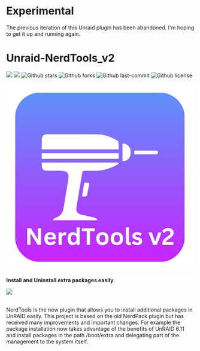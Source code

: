 # Experimental

The previous iteration of this Unraid plugin has been abandoned. I'm hoping to get it up and running again.

# Unraid-NerdTools_v2
[![](https://badgen.net/badge/icon/github?icon=github&label)](https://github.com/UnRAIDES)
[![](https://badgen.net/badge/icon/docker?icon=docker&label)](https://hub.docker.com/r/unraides)
![Github stars](https://badgen.net/github/stars/UnRAIDES/unRAID-NerdTools?icon=github&label=stars)
![Github forks](https://badgen.net/github/forks/UnRAIDES/unRAID-NerdTools?icon=github&label=forks)
![Github last-commit](https://img.shields.io/github/last-commit/UnRAIDES/unRAID-NerdTools)
![Github license](https://badgen.net/github/license/UnRAIDES/unRAID-NerdTools)

![](images/logo.png)

**Install and Uninstall extra packages easily.**


![](images/image01.png)


##

NerdTools is the new plugin that allows you to install additional packages in UnRAID easily.
This project is based on the old NerdPack plugin but has received many improvements and important changes. For example the package installation now takes advantage of the benefits of UnRAID 6.11 and install packages in the path /boot/extra and delegating part of the management to the system itself.
